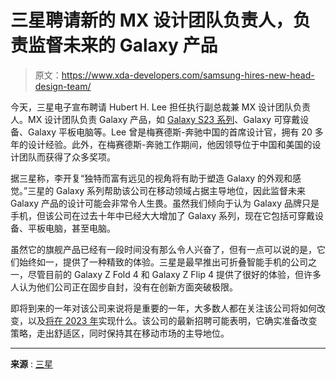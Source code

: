 # 三星聘请新的 MX 设计团队负责人，负责监督未来的 Galaxy 产品

> 原文：<https://www.xda-developers.com/samsung-hires-new-head-design-team/>

今天，三星电子宣布聘请 Hubert H. Lee 担任执行副总裁兼 MX 设计团队负责人。MX 设计团队负责 Galaxy 产品，如 [Galaxy S23 系列](https://www.xda-developers.com/samsung-galaxy-s23/)、Galaxy 可穿戴设备、Galaxy 平板电脑等。Lee 曾是梅赛德斯-奔驰中国的首席设计官，拥有 20 多年的设计经验。此外，在梅赛德斯-奔驰工作期间，他因领导位于中国和美国的设计团队而获得了众多奖项。

据三星称，李开复“独特而富有远见的视角将有助于塑造 Galaxy 的外观和感觉。”三星的 Galaxy 系列帮助该公司在移动领域占据主导地位，因此监督未来 Galaxy 产品的设计可能会非常令人生畏。虽然我们倾向于认为 Galaxy 品牌只是手机，但该公司在过去十年中已经大大增加了 Galaxy 系列，现在它包括可穿戴设备、平板电脑，甚至电脑。

虽然它的旗舰产品已经有一段时间没有那么令人兴奋了，但有一点可以说的是，它们始终如一，提供了一种精致的体验。三星是最早推出可折叠智能手机的公司之一，尽管目前的 Galaxy Z Fold 4 和 Galaxy Z Flip 4 提供了很好的体验，但许多人认为他们公司正在固步自封，没有在创新方面突破极限。

即将到来的一年对该公司来说将是重要的一年，大多数人都在关注该公司将如何改变，以及[将在 2023 年](https://www.xda-developers.com/samsung-in-2023/)实现什么。该公司的最新招聘可能表明，它确实准备改变策略，走出舒适区，同时保持其在移动市场的主导地位。

* * *

**来源** : [三星](https://news.samsung.com/global/samsung-appoints-hubert-h-lee-to-lead-its-mx-design-team)